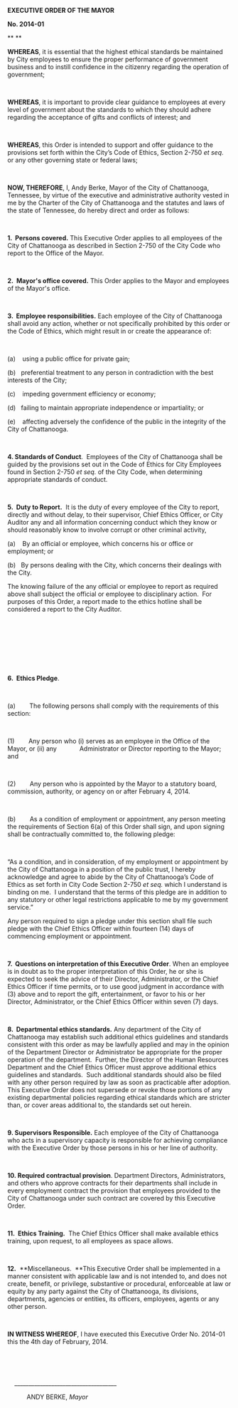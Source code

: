 **EXECUTIVE ORDER OF THE MAYOR**

**No. 2014-01**

** **

**WHEREAS**, it is essential that the
highest ethical standards be maintained by City employees to ensure the proper
performance of government business and to instill confidence in the citizenry
regarding the operation of government; 

 

**WHEREAS**, it is important to provide
clear guidance to employees at every level of government about the standards to
which they should adhere regarding the acceptance of gifts and conflicts of
interest; and

 

**WHEREAS**, this Order is intended to
support and offer guidance to the provisions set forth within the City’s Code
of Ethics, Section 2-750 _et seq_. or
any other governing state or federal laws;

 

**NOW, THEREFORE**, I, Andy Berke, Mayor of the
City of Chattanooga, Tennessee, by virtue of the executive and administrative
authority vested in me by the Charter of the City of Chattanooga and the
statutes and laws of the state of Tennessee, do hereby direct and order as
follows: 

 

**1. 
Persons covered.**
This Executive Order applies to all employees of the City of Chattanooga as
described in Section 2-750 of the City Code who report to the Office of the
Mayor.

 

**2.  Mayor's office covered.** This Order applies to the Mayor and employees
of the Mayor's office.

 

**3.  Employee responsibilities.** Each employee of the City of
Chattanooga shall avoid any action, whether or not specifically prohibited by
this order or the Code of Ethics, which might result in or create the
appearance of:

 

(a)   
using
a public office for private gain;

(b)  
preferential
treatment to any person in contradiction with the best interests of the City;

(c)   
impeding
government efficiency or economy;

(d)  
failing
to maintain appropriate independence or impartiality; or

(e)   
affecting
adversely the confidence of the public in the integrity of the City of
Chattanooga.

 

**4. Standards of Conduct**.  Employees of the City of Chattanooga shall be
guided by the provisions set out in the Code of Ethics for City Employees found
in Section 2-750 _et seq._ of the City Code,
when determining appropriate standards of conduct.

 

**5.  Duty to Report.** 
It is the duty of every employee of the City to report, directly and
without delay, to their supervisor, Chief Ethics Officer, or City Auditor any
and all information concerning conduct which they know or should reasonably
know to involve corrupt or other criminal activity,

(a)   
By
an official or employee, which concerns his or office or employment; or

(b)  
By
persons dealing with the City, which concerns their dealings with the City.

The knowing failure of the any
official or employee to report as required above shall subject the official or
employee to disciplinary action.  For
purposes of this Order, a report made to the ethics hotline shall be considered
a report to the City Auditor.

 

 

 

 

**6.  Ethics Pledge**.   

 

(a)        The following persons shall comply with
the requirements of this section:

 

(1)
       Any person who (i) serves as an employee
in the Office of the Mayor, or (ii) any             Administrator
or Director reporting to the Mayor; and

 

(2)        Any
person who is appointed by the Mayor to a statutory board, commission,
authority, or agency on or after February 4, 2014.

 

(b)        As a condition of employment or appointment, any person
meeting the requirements of Section 6(a) of this Order shall sign, and upon
signing shall be contractually committed to, the following pledge:      

 

“As a condition, and in
consideration, of my employment or appointment by the City of Chattanooga in a
position of the public trust, I hereby acknowledge and agree to abide by the
City of Chattanooga’s Code of Ethics as set forth in City Code Section 2-750 _et seq._ which I understand is binding on
me.  I understand that the terms of this
pledge are in addition to any statutory or other legal restrictions applicable
to me by my government service.”

Any
person required to sign a pledge under this section shall file such pledge with
the Chief Ethics Officer within fourteen (14) days of commencing employment or
appointment.

 

**7.  Questions on interpretation of this Executive
Order**. When an employee
is in doubt as to the proper interpretation of this Order, he or she is
expected to seek the advice of their Director, Administrator, or the Chief
Ethics Officer if time permits, or to use good judgment in accordance with (3)
above and to report the gift, entertainment, or favor to his or her Director,
Administrator, or the Chief Ethics Officer within seven (7) days.

 

**8.  Departmental ethics standards.** Any department of the City of
Chattanooga may establish such additional ethics guidelines and standards consistent
with this order as may be lawfully applied and may in the opinion of the
Department Director or Administrator be appropriate for the proper operation of
the department.  Further, the Director of
the Human Resources Department and the Chief Ethics Officer must approve
additional ethics guidelines and standards. 
Such additional standards should also be filed with any other person
required by law as soon as practicable after adoption. This Executive Order
does not supersede or revoke those portions of any existing departmental
policies regarding ethical standards which are stricter than, or cover areas
additional to, the standards set out herein.

 

**9. Supervisors
Responsible.** Each
employee of the City of Chattanooga who acts in a supervisory capacity is
responsible for achieving compliance with the Executive Order by those persons
in his or her line of authority.

 

**10. Required contractual
provision**. Department
Directors, Administrators, and others who approve contracts for their
departments shall include in every employment contract the provision that
employees provided to the City of Chattanooga under such contract are covered
by this Executive Order.

 

**11.  Ethics Training.** 
The Chief Ethics Officer shall make available ethics training, upon
request, to all employees as space allows. 

 

**12.**  **Miscellaneous.  **This Executive Order shall be implemented
in a manner consistent with applicable law and is not intended to, and does not
create, benefit, or privilege, substantive or procedural, enforceable at law or
equity by any party against the City of Chattanooga, its divisions,
departments, agencies or entities, its officers, employees, agents or any other
person.

 

**IN
WITNESS WHEREOF**,
I have executed this Executive Order No. 2014-01 this the 4th day of February,
2014.

 

                                                                        

    ____________________________________

           ANDY BERKE, _Mayor_

 

 

 
